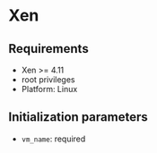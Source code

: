 # Xen

## Requirements

- Xen >= 4.11
- root privileges
- Platform: Linux

## Initialization parameters

- `vm_name`: required
